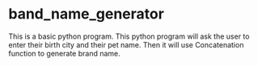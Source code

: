 # band_name_generator 
This is a basic python program. 
This python program will ask the user to enter their birth city and their pet name. Then it will use Concatenation function to generate brand name.
